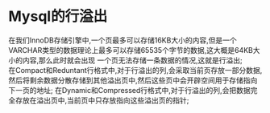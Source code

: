 # Mysql的行溢出
  在我们InnoDB存储引擎中,一个页最多可以存储16KB大小的内容,但是一个VARCHAR类型的数据理论上最多可以存储65535个字节的数据,这大概是64KB大小的内容,那么此时就会出现
一个页无法存储一条数据的情况,这就是行溢出;  
  在Compact和Reduntant行格式中,对于行溢出的列,会采取当前页存放一部分数据,然后将剩余数据分散存储到其他溢出页中,然后这些页中会开辟空间用于存储指向下一页的地址;
  在Dynamic和Compressed行格式中,对于行溢出的列,会把数据完全存放在溢出页中,当前页中只存放指向这些溢出页的指针;